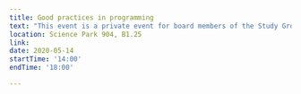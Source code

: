 ```yaml
---
title: Good practices in programming
text: "This event is a private event for board members of the Study Group."
location: Science Park 904, B1.25
link: 
date: 2020-05-14
startTime: '14:00'
endTime: '18:00' 

---
```


